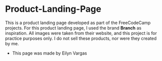 # Product-Landing-Page
This is a product landing page developed as part of the FreeCodeCamp projects.
For this product landing page, I used the brand **Branch** as inspiration. All images were taken from their website, and this project is for practice purposes only. I do not sell these products, nor were they created by me.

- This page was made by Eilyn Vargas
